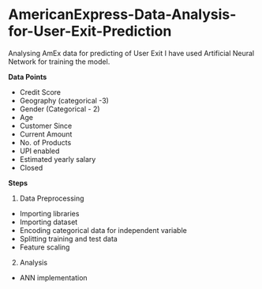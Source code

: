 # AmericanExpress-Data-Analysis-for-User-Exit-Prediction
Analysing AmEx data for predicting of User Exit
I have used Artificial Neural Network for training the model. 

**Data Points**
-	Credit Score
-	Geography (categorical -3)
-	Gender (Categorical - 2)
-	Age
-	Customer Since
-	Current Amount
-	No. of Products
-	UPI enabled
-	Estimated yearly salary
-	Closed
  
**Steps**
1.	Data Preprocessing
-	Importing libraries
-	Importing dataset
-	Encoding categorical data for independent variable
-	Splitting training and test data
-	Feature scaling
2.	Analysis
-	ANN implementation

